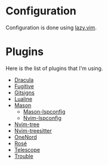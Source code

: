 # Configuration

Configuration is done using [lazy.vim](https://github.com/folke/lazy.nvim).

# Plugins

Here is the list of plugins that I'm using.

- [Dracula](https://github.com/dracula/vim)
- [Fugitive](https://github.com/tpope/vim-fugitive)
- [Gitsigns](https://github.com/lewis6991/gitsigns.nvim)
- [Lualine](https://github.com/nvim-lualine/lualine.nvim)
- [Mason](https://github.com/williamboman/mason.nvim)
  - [Mason-lspconfig](https://github.com/williamboman/mason-lspconfig.nvim)
  - [Nvim-lspconfig](https://github.com/neovim/nvim-lspconfig)
- [Nvim-tree](https://github.com/nvim-tree/nvim-tree.lua)
- [Nvim-treesitter](https://github.com/nvim-treesitter/nvim-treesitter)
- [OneNord](https://github.com/rmehri01/onenord.nvim)
- [Rosé](https://github.com/rose-pine/neovim)
- [Telescope](https://github.com/nvim-telescope/telescope.nvim)
- [Trouble](https://github.com/folke/trouble.nvim)
